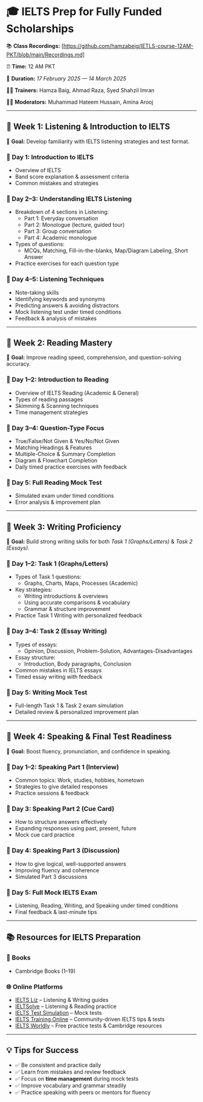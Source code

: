 # 🎓 IELTS Prep for Fully Funded Scholarships 

📚 **Class Recordings:** [https://github.com/hamzabeig/IETLS-course-12AM-PKT/blob/main/Recordings.md]

⏰ **Time:** 12 AM PKT  

📅 **Duration:** *17 February 2025 — 14 March 2025*  

👨‍🏫 **Trainers:** Hamza Baig, Ahmad Raza, Syed Shahzil Imran  

🧑‍💼 **Moderators:** Muhammad Hateem Hussain, Amina Arooj  

---

## 📌 Week 1: Listening & Introduction to IELTS  
🎯 **Goal:** Develop familiarity with IELTS listening strategies and test format.  

### 📅 Day 1: Introduction to IELTS  
- Overview of IELTS  
- Band score explanation & assessment criteria  
- Common mistakes and strategies  

### 📅 Day 2–3: Understanding IELTS Listening  
- Breakdown of 4 sections in Listening:  
  - Part 1: Everyday conversation  
  - Part 2: Monologue (lecture, guided tour)  
  - Part 3: Group conversation  
  - Part 4: Academic monologue  
- Types of questions:  
  - MCQs, Matching, Fill-in-the-blanks, Map/Diagram Labeling, Short Answer  
- Practice exercises for each question type  

### 📅 Day 4–5: Listening Techniques  
- Note-taking skills  
- Identifying keywords and synonyms  
- Predicting answers & avoiding distractors  
- Mock listening test under timed conditions  
- Feedback & analysis of mistakes  

---

## 📌 Week 2: Reading Mastery  
🎯 **Goal:** Improve reading speed, comprehension, and question-solving accuracy.  

### 📅 Day 1–2: Introduction to Reading  
- Overview of IELTS Reading (Academic & General)  
- Types of reading passages  
- Skimming & Scanning techniques  
- Time management strategies  

### 📅 Day 3–4: Question-Type Focus  
- True/False/Not Given & Yes/No/Not Given  
- Matching Headings & Features  
- Multiple-Choice & Summary Completion  
- Diagram & Flowchart Completion  
- Daily timed practice exercises with feedback  

### 📅 Day 5: Full Reading Mock Test  
- Simulated exam under timed conditions  
- Error analysis & improvement plan  

---

## 📌 Week 3: Writing Proficiency  
🎯 **Goal:** Build strong writing skills for both *Task 1 (Graphs/Letters)* & *Task 2 (Essays)*.  

### 📅 Day 1–2: Task 1 (Graphs/Letters)  
- Types of Task 1 questions:  
  - Graphs, Charts, Maps, Processes (Academic)  
- Key strategies:  
  - Writing introductions & overviews  
  - Using accurate comparisons & vocabulary  
  - Grammar & structure improvement  
- Practice Task 1 Writing with personalized feedback  

### 📅 Day 3–4: Task 2 (Essay Writing)  
- Types of essays:  
  - Opinion, Discussion, Problem-Solution, Advantages-Disadvantages  
- Essay structure:  
  - Introduction, Body paragraphs, Conclusion  
- Common mistakes in IELTS essays  
- Timed essay writing with feedback  

### 📅 Day 5: Writing Mock Test  
- Full-length Task 1 & Task 2 exam simulation  
- Detailed review & personalized improvement plan  

---

## 📌 Week 4: Speaking & Final Test Readiness  
🎯 **Goal:** Boost fluency, pronunciation, and confidence in speaking.  

### 📅 Day 1–2: Speaking Part 1 (Interview)  
- Common topics: Work, studies, hobbies, hometown  
- Strategies to give detailed responses  
- Practice sessions & feedback  

### 📅 Day 3: Speaking Part 2 (Cue Card)  
- How to structure answers effectively  
- Expanding responses using past, present, future  
- Mock cue card practice  

### 📅 Day 4: Speaking Part 3 (Discussion)  
- How to give logical, well-supported answers  
- Improving fluency and coherence  
- Simulated Part 3 discussions  

### 📅 Day 5: Full Mock IELTS Exam  
- Listening, Reading, Writing, and Speaking under timed conditions  
- Final feedback & last-minute tips  

---

## 📚 Resources for IELTS Preparation  

### 📘 Books  
- Cambridge Books (1–19)  

### 🌐 Online Platforms  
- [IELTS Liz](https://www.ieltsliz.com) – Listening & Writing guides  
- [IELTSolve](https://www.ieltssolve.com) – Listening & Reading practice  
- [IELTS Test Simulation](https://ieltstestsimulation.com) – Mock tests  
- [IELTS Training Online](https://ieltstrainingonline.com) – Community-driven IELTS tips & tests  
- [IELTS Worldly](https://ieltsworldly.com) – Free practice tests & Cambridge resources  

---

## 💡 Tips for Success  
- ✅ Be consistent and practice daily  
- ✅ Learn from mistakes and review feedback  
- ✅ Focus on **time management** during mock tests  
- ✅ Improve vocabulary and grammar steadily  
- ✅ Practice speaking with peers or mentors for fluency  
